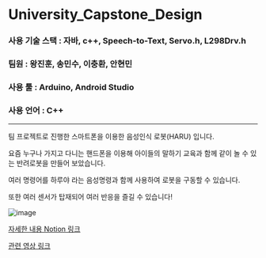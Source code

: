 # University_Capstone_Design

### 사용 기술 스택 : 자바, c++,  Speech-to-Text, Servo.h, L298Drv.h
### 팀원 : 왕진훈, 송민수, 이충환, 안현민
### 사용 툴 : Arduino, Android Studio
### 사용 언어 : C++
----
팀 프로젝트로 진행한 스마트폰을 이용한 음성인식 로봇(HARU) 입니다.

요즘 누구나 가지고 다니는 핸드폰을 이용해 아이들의 말하기 교육과 함께 같이 놀 수 있는 반려로봇을 만들어 보았습니다.

여러 명령어를 하루야 라는 음성명령과 함께 사용하여 로봇을 구동할 수 있습니다. 

또한 여러 센서가 탑재되어 여러 반응을 즐길 수 있습니다!


 ![image](https://user-images.githubusercontent.com/83506637/162618844-ab66d86a-1cf1-4c30-a856-37b28e4ae982.png)


[자세한 내용 Notion 링크](https://tasteful-dianella-4f4.notion.site/d4e64fbca180466982e28744bf30a419)

[관련 영상 링크](https://youtu.be/3sxtqTbd82k)

